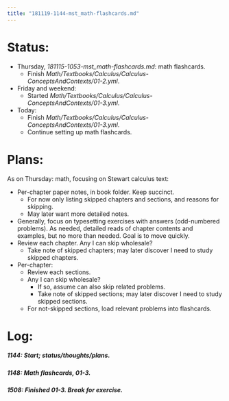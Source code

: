 ```yaml
---
title: "181119-1144-mst_math-flashcards.md"
---
```


# Status:

- Thursday, _181115-1053-mst_math-flashcards.md_: math flashcards.
  - Finish _Math/Textbooks/Calculus/Calculus-ConceptsAndContexts/01-2.yml_.
- Friday and weekend:
  - Started _Math/Textbooks/Calculus/Calculus-ConceptsAndContexts/01-3.yml_.
- Today:
  - Finish _Math/Textbooks/Calculus/Calculus-ConceptsAndContexts/01-3.yml_.
  - Continue setting up math flashcards.


# Plans:

As on Thursday: math, focusing on Stewart calculus text:
- Per-chapter paper notes, in book folder. Keep succinct.
  - For now only listing skipped chapters and sections, and reasons for skipping.
  - May later want more detailed notes.
- Generally, focus on typesetting exercises with answers (odd-numbered problems). As needed, detailed reads of chapter contents and examples, but no more than needed. Goal is to move quickly.
- Review each chapter. Any I can skip wholesale?
  - Take note of skipped chapters; may later discover I need to study skipped chapters.
- Per-chapter:
  - Review each sections.
  - Any I can skip wholesale?
    - If so, assume can also skip related problems.
    - Take note of skipped sections; may later discover I need to study skipped sections.
  - For not-skipped sections, load relevant problems into flashcards.


# Log:

##### 1144: Start; status/thoughts/plans.

##### 1148: Math flashcards, 01-3.

##### 1508: Finished 01-3. Break for exercise.
